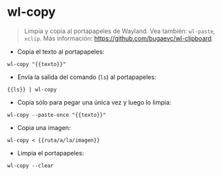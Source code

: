 # wl-copy

> Limpia y copia al portapapeles de Wayland.
> Vea también: `wl-paste`, `xclip`.
> Más información: <https://github.com/bugaevc/wl-clipboard>.

- Copia el texto al portapapeles:

`wl-copy "{{texto}}"`

- Envía la salida del comando (`ls`) al portapapeles:

`{{ls}} | wl-copy`

- Copia sólo para pegar una única vez y luego lo limpia:

`wl-copy --paste-once "{{texto}}"`

- Copia una imagen:

`wl-copy < {{ruta/a/la/imagen}}`

- Limpia el portapapeles:

`wl-copy --clear`
